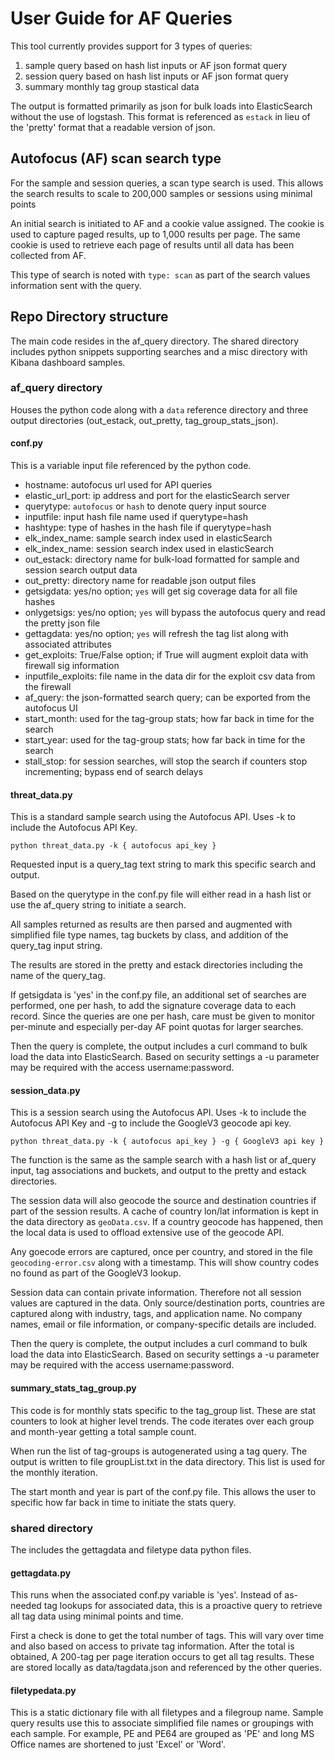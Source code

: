 # User Guide for AF Queries

This tool currently provides support for 3 types of queries:

1) sample query based on hash list inputs or AF json format query
2) session query based on hash list inputs or AF json format query
3) summary monthly tag group stastical data

The output is formatted primarily as json for bulk loads into ElasticSearch
without the use of logstash. This format is referenced as `estack` in lieu of
the 'pretty' format that a readable version of json.

## Autofocus (AF) scan search type

For the sample and session queries, a scan type search is used. This allows
the search results to scale to 200,000 samples or sessions using minimal points

An initial search is initiated to AF and a cookie value assigned. The cookie is used
to capture paged results, up to 1,000 results per page. The same cookie is used
to retrieve each page of results until all data has been collected from AF.

This type of search is noted with `type: scan` as part of the search values
information sent with the query.


## Repo Directory structure

The main code resides in the af_query directory. The shared directory includes
python snippets supporting searches and a misc directory with Kibana dashboard
samples.

### af_query directory

Houses the python code along with a `data` reference directory and three output
directories (out_estack, out_pretty, tag_group_stats_json).

#### conf.py

This is a variable input file referenced by the python code.

* hostname: autofocus url used for API queries
* elastic_url_port: ip address and port for the elasticSearch server
* querytype: `autofocus` or `hash` to denote query input source
* inputfile: input hash file name used if querytype=hash
* hashtype: type of hashes in the hash file if querytype=hash
* elk_index_name: sample search index used in elasticSearch
* elk_index_name: session search index used in elasticSearch
* out_estack: directory name for bulk-load formatted for sample and session search output data
* out_pretty: directory name for readable json output files
* getsigdata: yes/no option; `yes` will get sig coverage data for all file hashes
* onlygetsigs: yes/no option; `yes` will bypass the autofocus query and read the pretty json file
* gettagdata: yes/no option; `yes` will refresh the tag list along with associated attributes
* get_exploits: True/False option; if True will augment exploit data with firewall sig information
* inputfile_exploits: file name in the data dir for the exploit csv data from the firewall
* af_query: the json-formatted search query; can be exported from the autofocus UI
* start_month: used for the tag-group stats; how far back in time for the search
* start_year: used for the tag-group stats; how far back in time for the search
* stall_stop: for session searches, will stop the search if counters stop incrementing; bypass end of search delays



#### threat_data.py

This is a standard sample search using the Autofocus API. Uses -k to include
the Autofocus API Key.

```
python threat_data.py -k { autofocus api_key }
```

Requested input is a query_tag text string to mark this specific search and output.

Based on the querytype in the conf.py file will either read in a hash list
or use the af_query string to initiate a search.

All samples returned as results are then parsed and augmented with simplified file type names,
tag buckets by class, and addition of the query_tag input string.

The results are stored in the pretty and estack directories including the name of the query_tag.

If getsigdata is 'yes' in the conf.py file, an additional set of searches are performed,
one per hash, to add the signature coverage data to each record. Since the queries
are one per hash, care must be given to monitor per-minute and especially per-day
AF point quotas for larger searches.

Then the query is complete, the output includes a curl command to bulk load
the data into ElasticSearch. Based on security settings a -u parameter may be
required with the access username:password.

#### session_data.py

This is a session search using the Autofocus API. Uses -k to include
the Autofocus API Key and -g to include the GoogleV3 geocode api key.

```
python threat_data.py -k { autofocus api_key } -g { GoogleV3 api key }
```

The function is the same as the sample search with a hash list or af_query input,
tag associations and buckets, and output to the pretty and estack directories.

The session data will also geocode the source and destination countries if
part of the session results. A cache of country lon/lat information is kept
in the data directory as `geoData.csv`. If a country geocode has happened,
then the local data is used to offload extensive use of the geocode API.

Any goecode errors are captured, once per country, and stored in the file
`geocoding-error.csv` along with a timestamp. This will show country codes
no found as part of the GoogleV3 lookup.

Session data can contain private information. Therefore not all session values
are captured in the data. Only source/destination ports, countries are captured
along with industry, tags, and application name. No company names, email or file information,
or company-specific details are included.

Then the query is complete, the output includes a curl command to bulk load
the data into ElasticSearch. Based on security settings a -u parameter may be
required with the access username:password.

#### summary_stats_tag_group.py

This code is for monthly stats specific to the tag_group list. These are stat
counters to look at higher level trends. The code iterates over each group and
month-year getting a total sample count.

When run the list of tag-groups is autogenerated using a tag query. The output
is written to file groupList.txt in the data directory. This list is used for the
monthly iteration.

The start month and year is part of the conf.py file. This allows the user to
specific how far back in time to initiate the stats query.

### shared directory

The includes the gettagdata and filetype data python files.

#### gettagdata.py

This runs when the associated conf.py variable is 'yes'. Instead of as-needed
tag lookups for associated data, this is a proactive query to retrieve all
tag data using minimal points and time.

First a check is done to get the total number of tags. This will vary over time
and also based on access to private tag information. After the total is obtained,
A 200-tag per page iteration occurs to get all tag results. These are stored
locally as data/tagdata.json and referenced by the other queries.

#### filetypedata.py

This is a static dictionary file with all filetypes and a filegroup name.
Sample query results use this to associate simplified file names or groupings
with each sample. For example, PE and PE64 are grouped as 'PE' and long MS Office
names are shortened to just 'Excel' or 'Word'.










